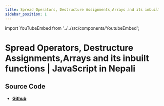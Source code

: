 ```yaml
---
title: Spread Operators, Destructure Assignments,Arrays and its inbuilt functions  | JavaScript in Nepali
sidebar_position: 1
---
```


import YouTubeEmbed from '../../src/components/YoutubeEmbed';

# Spread Operators, Destructure Assignments,Arrays and its inbuilt functions  | JavaScript in Nepali

<YouTubeEmbed videoId="98VjFWhtUK4" />

## Source Code

- [**Github**](https://github.com/isarojdahal/javascript-workshop)